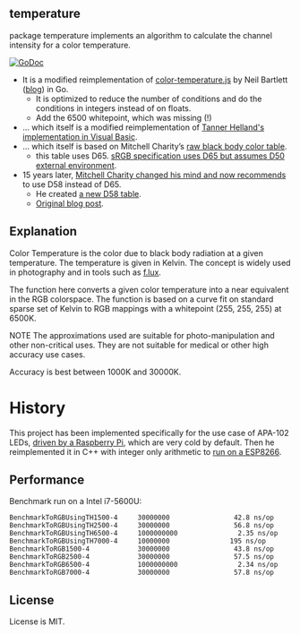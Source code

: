 ## temperature

package temperature implements an algorithm to calculate the channel intensity
for a color temperature.

[![GoDoc](https://godoc.org/github.com/maruel/temperature?status.svg)](https://godoc.org/github.com/maruel/temperature)

- It is a modified reimplementation of
  [color-temperature.js](http://github.com/neilbartlett/color-temperature) by
  Neil Bartlett ([blog](http://www.zombieprototypes.com/?p=210)) in Go.
  - It is optimized to reduce the number of conditions and do the conditions in
    integers instead of on floats.
  - Add the 6500 whitepoint, which was missing (!)
- ... which itself is a modified reimplementation of [Tanner Helland's
  implementation in Visual
  Basic](http://www.tannerhelland.com/4435/convert-temperature-rgb-algorithm-code/).
- ... which itself is based on Mitchell Charity’s [raw black body color
  table](http://www.vendian.org/mncharity/dir3/blackbody/UnstableURLs/bbr_color.html).
  - this table uses D65. [sRGB specification uses D65 but assumes D50 external
    environment](https://en.wikipedia.org/wiki/SRGB#Viewing_environment).
- 15 years later, [Mitchell Charity changed his mind and now
  recommends](http://www.vendian.org/mncharity/dir3/starcolor/) to use D58
  instead of D65.
  - He created [a new D58
    table](http://www.vendian.org/mncharity/dir3/starcolor/UnstableURLs/starcolorsD58.html).
  - [Original blog post](http://www.vendian.org/mncharity/dir3/blackbody/).


## Explanation

Color Temperature is the color due to black body radiation at a given
temperature. The temperature is given in Kelvin. The concept is widely used in
photography and in tools such as [f.lux](https://justgetflux.com).

The function here converts a given color temperature into a near equivalent in
the RGB colorspace. The function is based on a curve fit on standard sparse set
of Kelvin to RGB mappings with a whitepoint (255, 255, 255) at 6500K.

NOTE The approximations used are suitable for photo-manipulation and other
non-critical uses. They are not suitable for medical or other high accuracy use
cases.

Accuracy is best between 1000K and 30000K.


# History

This project has been implemented specifically for the use case of APA-102 LEDs,
[driven by a Raspberry Pi](https:/github.com/maruel/dlibox-go),
which are very cold by default. Then he reimplemented it in C++ with integer
only arithmetic to [run on a ESP8266](https://github.com/maruel/dlibox-esp).


## Performance

Benchmark run on a Intel i7-5600U:

    BenchmarkToRGBUsingTH1500-4     30000000                42.8 ns/op
    BenchmarkToRGBUsingTH2500-4     30000000                56.8 ns/op
    BenchmarkToRGBUsingTH6500-4     1000000000               2.35 ns/op
    BenchmarkToRGBUsingTH7000-4     10000000               195 ns/op
    BenchmarkToRGB1500-4            30000000                43.8 ns/op
    BenchmarkToRGB2500-4            30000000                57.5 ns/op
    BenchmarkToRGB6500-4            1000000000               2.34 ns/op
    BenchmarkToRGB7000-4            30000000                57.8 ns/op


## License

License is MIT.

